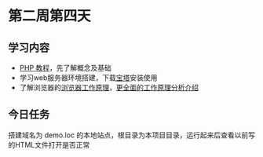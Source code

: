 # 第二周第四天
## 学习内容
* [PHP 教程](http://www.runoob.com/php/php-tutorial.html)，先了解概念及基础
* 学习web服务器环境搭建，下载[宝塔](https://www.bt.cn/)安装使用
* 了解浏览器的[浏览器工作原理](https://www.jianshu.com/p/4a942a7dc153)，[更全面的工作原理分析介绍](https://kb.cnblogs.com/page/129756/)

## 今日任务
搭建域名为 demo.loc 的本地站点，根目录为本项目目录，运行起来后查看以前写的HTML文件打开是否正常